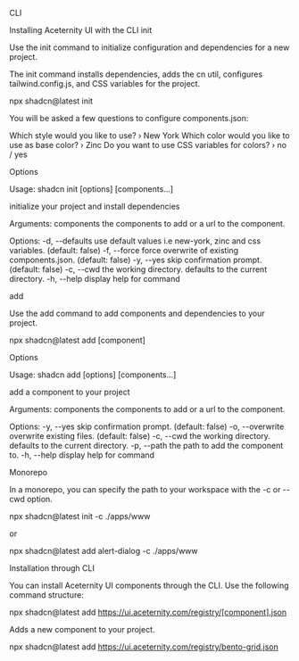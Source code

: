CLI

Installing Aceternity UI with the CLI
init

Use the init command to initialize configuration and dependencies for a new project.

The init command installs dependencies, adds the cn util, configures tailwind.config.js, and CSS variables for the project.

npx shadcn@latest init

You will be asked a few questions to configure components.json:

Which style would you like to use? › New York
Which color would you like to use as base color? › Zinc
Do you want to use CSS variables for colors? › no / yes

Options

Usage: shadcn init [options] [components...]
 
initialize your project and install dependencies
 
Arguments:
  components         the components to add or a url to the component.
 
Options:
  -d, --defaults    use default values i.e new-york, zinc and css variables. (default: false)
  -f, --force       force overwrite of existing components.json. (default: false)
  -y, --yes         skip confirmation prompt. (default: false)
  -c, --cwd <cwd>   the working directory. defaults to the current directory.
  -h, --help       display help for command

add

Use the add command to add components and dependencies to your project.

npx shadcn@latest add [component]

Options

Usage: shadcn add [options] [components...]
 
add a component to your project
 
Arguments:
  components         the components to add or a url to the component.
 
Options:
  -y, --yes          skip confirmation prompt. (default: false)
  -o, --overwrite    overwrite existing files. (default: false)
  -c, --cwd <cwd>    the working directory. defaults to the current directory.
  -p, --path <path>  the path to add the component to.
  -h, --help         display help for command

Monorepo

In a monorepo, you can specify the path to your workspace with the -c or --cwd option.

npx shadcn@latest init -c ./apps/www

or

npx shadcn@latest add alert-dialog -c ./apps/www

Installation through CLI

You can install Aceternity UI components through the CLI. Use the following command structure:

npx shadcn@latest add https://ui.aceternity.com/registry/[component].json

Adds a new component to your project.

npx shadcn@latest add https://ui.aceternity.com/registry/bento-grid.json